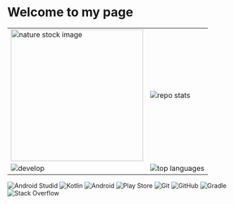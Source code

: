 # Welcome to my page

<table style="background:none;">
  <tr >
    <td><img alt="nature stock image" src="https://freenaturestock.com/wp-content/uploads/freenaturestock-1903-768x512.jpg" width="300" height="300"></td>
    <td><img alt="repo stats" src="https://github-readme-stats.vercel.app/api?username=dushyant0rawat&theme=default&show_icons=true"></td>
  </tr>
  <tr >
    <td><img alt="develop" src="https://img.shields.io/badge/Android%20Developer-%20-brightgreen"></td>
    <td><img alt="top languages" src="https://github-readme-stats.vercel.app/api/top-langs/?username=dushyant0rawat"></td>
  </tr>
</table>

![Android Studid](https://img.shields.io/badge/Android%20Studio-3DDC84.svg?style=for-the-badge&logo=android-studio&logoColor=white)
![Kotlin](https://img.shields.io/badge/kotlin-%237F52FF.svg?style=for-the-badge&logo=kotlin&logoColor=white)
![Android](https://img.shields.io/badge/Android-3DDC84?style=for-the-badge&logo=android&logoColor=white)
![Play Store](https://img.shields.io/badge/Google_Play-414141?style=for-the-badge&logo=google-play&logoColor=white)
![Git](https://img.shields.io/badge/git-%23F05033.svg?style=for-the-badge&logo=git&logoColor=white)
![GitHub](https://img.shields.io/badge/github-%23121011.svg?style=for-the-badge&logo=github&logoColor=white)
![Gradle](https://img.shields.io/badge/Gradle-02303A.svg?style=for-the-badge&logo=Gradle&logoColor=white)
![Stack Overflow](https://img.shields.io/badge/-Stackoverflow-FE7A16?style=for-the-badge&logo=stack-overflow&logoColor=white)

 
